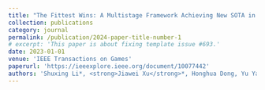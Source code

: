 ```yaml
---
title: "The Fittest Wins: A Multistage Framework Achieving New SOTA in ViZDoom Competition"
collection: publications
category: journal
permalink: /publication/2024-paper-title-number-1
# excerpt: 'This paper is about fixing template issue #693.'
date: 2023-01-01
venue: 'IEEE Transactions on Games'
paperurl: 'https://ieeexplore.ieee.org/document/10077442'
authors: 'Shuxing Li*, <strong>Jiawei Xu</strong>*, Honghua Dong, Yu Yang, Chun Yuan, Peng Sun.'
---
```


